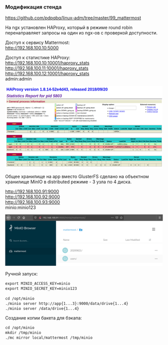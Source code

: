 ### Модификация стенда

https://github.com/pdpqbq/linux-adm/tree/master/99_mattermost

На ngx установлен HAProxy, который в режиме round robin перенаправляет запросы на один из ngx-ов с проверкой доступности.  

Доступ к сервису Mattermost:  
http://192.168.100.10:5000  

Доступ к статистике HAProxy:  
http://192.168.100.10:10001/haproxy_stats  
http://192.168.100.11:10001/haproxy_stats  
http://192.168.100.12:10001/haproxy_stats  
admin:admin

![](img/haproxy.png)

Общее хранилище на app вместо GlusterFS сделано на объектном хранилище MinIO в distributed режиме - 3 узла по 4 диска.  

http://192.168.100.91:9000  
http://192.168.100.92:9000  
http://192.168.100.93:9000  
minio:minio123

![](img/minio.png)

Ручной запуск:
```
export MINIO_ACCESS_KEY=minio
export MINIO_SECRET_KEY=minio123

cd /opt/minio
./minio server http://app{1...3}:9000/data/drive{1...4}
./minio server /data/drive{1...4}
```
Создание копии бакета для бэкапа:
```
cd /opt/minio
mkdir /tmp/minio
./mc mirror local/mattermost /tmp/minio
```
